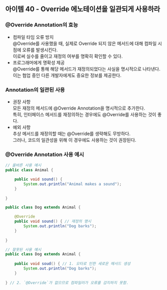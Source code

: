 ## 아이템 40 - Override 에노테이션을 일관되게 사용하라

### @Override Annotation의 효능

-   컴파일 타임 오류 방지  
    @Override를 사용했을 때, 실제로 Override 되지 않은 메서드에 대해 컴파일 시점에 오류를 발생시킨다.  
    이로써 실수를 줄이고 재정의 여부를 명확히 확인할 수 있다.
-   프로그래머에게 명확성 제공  
    @Override를 통해 해당 메서드가 재정의되었다는 사실을 명시적으로 나타낸다.  
    이는 협업 중인 다른 개발자에게도 중요한 정보를 제공한다.

### Annotation의 일관된 사용

-   권장 사항  
    모든 재정의 메서드에 @Override Annotation을 명시적으로 추가한다.  
    특히, 인터페이스 메서드를 재정의하는 경우에도 @Override를 사용하는 것이 좋다.
-   예외 사항  
    추상 메서드를 재정의할 때는 @Override를 생략해도 무방하다.  
    그러나, 코드의 일관성을 위해 이 경우에도 사용하는 것이 권장된다.

### @Override Annotation 사용 예시

```java
// 올바른 사용 예시
public class Animal {

    public void sound() {
        System.out.println("Animal makes a sound");
    }
    
}

public class Dog extends Animal {

    @Override
    public void sound() { // 재정의 명시
        System.out.println("Dog barks");
    }
    
}

// 잘못된 사용 예시
public class Dog extends Animal {
    
    public void soud() { // 1. 오타로 인한 새로운 메서드 생성
        System.out.println("Dog barks");
    }
    
} // 2. `@Override`가 없으므로 컴파일러가 오류를 감지하지 못함.
```
